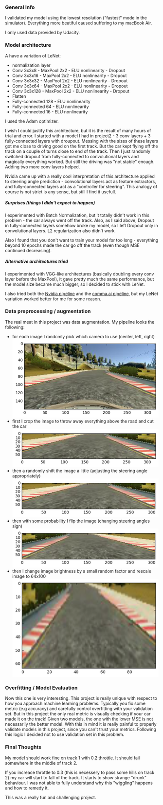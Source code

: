 ### General Info

I validated my model using the lowest resolution ("fastest" mode in the simulator). Everything more beatiful caused suffering to my macBook Air.

I only used data provided by Udacity.

### Model architecture

A have a variation of LeNet:
- normalization layer
- Conv 3x3x8 - MaxPool 2x2 - ELU nonlinearity - Dropout
- Conv 3x3x16 - MaxPool 2x2 - ELU nonlinearity - Dropout
- Conv 3x3x32 - MaxPool 2x2 - ELU nonlinearity - Dropout
- Conv 3x3x64 - MaxPool 2x2 - ELU nonlinearity - Dropout
- Conv 3x3x128 - MaxPool 2x2 - ELU nonlinearity - Dropout
- Flatten
- Fully-connected 128 - ELU nonlinearity
- Fully-connected 64 - ELU nonlinearity
- Fully-connected 16 - ELU nonlinearity

I used the Adam optimizer.

I wish I could justify this architecture, but it is the result of many hours of trial and error. I started with a model I had in project2 - 3 conv layers + 3 fully-connected layers with droupout. Messing with the sizes of these layers got me close to driving good on the first track. But the car kept flying off the track on a couple of turns close to end of the track. Then I just randomly switched dropout from fully-connected to convolutional layers and magically everything worked. But still the driving was "not stable" enough. Adding two more conv layers helped.

Nvidia came up with a really cool interpretation of this architecture applied to steering angle prediction - convolutional layers act as feature extractors, and  fully-connected layers act as a "controller for steering". This analogy of course is not strict is any sense, but still I find it usefull.

##### Surprises (things I didn't expect to happen)

I experimented with Batch Normalization, but it totally didn't work in this problem - the car always went off the track. Also, as I said above, Dropout in fully-connected layers somehow broke my model, so I left Dropout only in convolutional layers. L2 regularization also didn't work.

Also I found that you don't want to train your model for too long - everything beyond 10 epochs made the car go off the track (even though MSE continued decreasing).

##### Alternative architectures tried

I experimented with VGG-like architectures (basically doubling every conv layer before the MaxPool), it gave pretty much the same performance, but the model size became much bigger, so I decided to stick with LeNet.

I also tried both the [Nvidia pipeline](https://arxiv.org/abs/1604.07316) and the [comma.ai pipeline](https://github.com/commaai/research/blob/master/train_steering_model.py#L27), but my LeNet variation worked better for me for some reason.

### Data preprocessing / augmentation

The real meat in this project was data augmentation. My pipeline looks the following:
 - for each image I randomly pick which camera to use (center, left, right)
 ![alt text](images/img1.png)
 - first I crop the image to throw away everything above the road and cut the car
 ![alt text](images/img2.png)
 - then a randomly shift the image a little (adjusting the steering angle appropriately)
 ![alt text](images/img3.png)
 - then with some probability I flip the image (changing steering angles sign)
 ![alt text](images/img4.png)
 - then I change image brightness by a small random factor and rescale image to 64x100
 ![alt text](images/img5.png)

### Overfitting / Model Evaluation

Now this one is very interesting. This project is really unique with respect to how you approach machine learning problems. Typically you fix some metric (e.g accuracy) and carefully control overfitting with your validation set. But in this project the only real metric is visually checking if your car made it on the track! Given two models, the one with the lower MSE is not necessarily the better model. With this in mind it is really painful to properly validate models in this project, since you can't trust your metrics. Following this logic I decided not to use validation set in this problem.

### Final Thoughts

My model should work fine on track 1 with 0.2 throttle. It should fail somewhere in the middle of track 2.

If you increace throttle to 0.3 (this is necessery to pass some hills on track 2) my car will start to fall of the track. It starts to show strange "drunk" behaviour. I was not able to fully understand why this "wiggling" happens and how to remedy it.

This was a really fun and challenging project.
